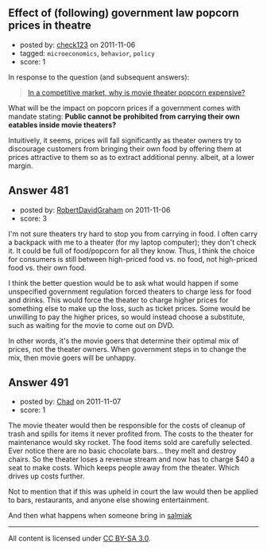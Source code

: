 ## Effect of (following) government law popcorn prices in theatre

- posted by: [check123](https://stackexchange.com/users/-1/115-check123) on 2011-11-06
- tagged: `microeconomics`, `behavior`, `policy`
- score: 1

In response to the question (and subsequent answers):
 > [In a competitive market, why is movie theater popcorn expensive?][1] 

What will be the impact on popcorn prices if a government comes with mandate stating: **Public cannot be prohibited from carrying their own eatables inside movie theaters?**

Intuitively, it seems, prices will fall significantly as theater owners try to discourage customers from bringing their own food by offering them at prices attractive to them so as to extract additional penny. albeit, at a lower margin.

  [1]: http://economics.stackexchange.com/questions/437/in-a-competitive-market-why-is-movie-theater-popcorn-expensive


## Answer 481

- posted by: [RobertDavidGraham](https://stackexchange.com/users/-1/257-robertdavidgraham) on 2011-11-06
- score: 3

I'm not sure theaters try hard to stop you from carrying in food. I often carry a backpack with me to a theater (for my laptop computer); they don't check it. It could be full of food/popcorn for all they know. Thus, I think the choice for consumers is still between high-priced food vs. no food, not high-priced food vs. their own food.

I think the better question would be to ask what would happen if some unspecified government regulation forced theaters to charge less for food and drinks. This would force the theater to charge higher prices for something else to make up the loss, such as ticket prices. Some would be unwilling to pay the higher prices, so would instead choose a substitute, such as waiting for the movie to come out on DVD.

In other words, it's the movie goers that determine their optimal mix of prices, not the theater owners. When government steps in to change the mix, then movie goers will be unhappy.






## Answer 491

- posted by: [Chad](https://stackexchange.com/users/-1/133-chad) on 2011-11-07
- score: 1

The movie theater would then be responsible for the costs of cleanup of trash and spills for items it never profited from.  The costs to the theater for maintenance would sky rocket. The food items sold are carefully selected.  Ever notice there are no basic chocolate bars... they melt and destroy chairs.  So the theater loses a revenue stream and now has to charge $40 a seat to make costs.  Which keeps people away from the theater. Which drives up costs further.

Not to mention that if this was upheld in court the law would then be applied to bars, restaurants, and anyone else showing entertainment.  

And then what happens when someone bring in [salmiak](http://thedailywtf.com/Articles/Souvenir-Potpourri-Salmiak-Attack.aspx) 



---

All content is licensed under [CC BY-SA 3.0](https://creativecommons.org/licenses/by-sa/3.0/).
